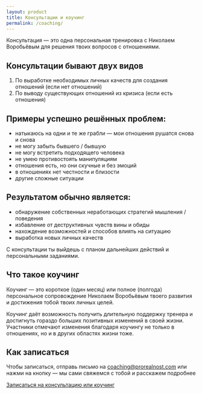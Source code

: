 ```yaml
---
layout: product
title: Консультации и коучинг
permalink: /coaching/
---
```


Консультация — это одна персональная тренировка с Николаем Воробьёвым для решения твоих вопросов с отношениями.

## Консультации бывают двух видов

1. По выработке необходимых личных качеств для создания отношений (если нет отношений)
2. По выводу существующих отношений из кризиса (если есть отношения)

## Примеры успешно решённых проблем:

- натыкаюсь на одни и те же грабли — мои отношения рушатся снова и снова
- не могу забыть бывшего / бывшую
- не могу встретить подходящего человека
- не умею противостоять манипуляциям
- отношения есть, но они скучные и без эмоций
- в отношениях нет честности и близости
- другие сложные ситуации

## Результатом обычно является:

- обнаружение собственных неработающих стратегий мышления / поведения
- избавление от деструктивных чувств вины и обиды
- нахождение возможностей и способов влиять на ситуацию
- выработка новых личных качеств

С консультации ты выйдешь с планом дальнейших действий и персональными заданиями.

## Что такое коучинг

Коучинг — это короткое (один месяц) или полное (полгода) персональное сопровождение Николаем Воробьёвым твоего развития и достижения тобой твоих личных целей.

Коучинг даёт возможность получить длительную поддержку тренера и достигнуть гораздо больших позитивных изменений в своей жизни. Участники отмечают изменения благодаря коучингу не только в отношениях, но и в других областях жизни тоже.

## Как записаться

Чтобы записаться, отправь письмо на [coaching@prorealnost.com](mailto:prolubov@prorealnost.com) или нажми на кнопку — мы сами свяжемся с тобой и расскажем подробнее

<a class="btn btn-primary" href="http://prolubov.prorealnost.com/shot/68">Записаться на консультацию или коучинг</a>
